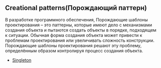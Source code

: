 ## Creational patterns(Порождающий паттерн)

В разработке программного обеспечения, Порождающие шаблоны проектирования – это паттерны, которые имеют дело с механизмами создания объекта и пытаются создать объекты в порядке, подходящем к ситуации. Обычная форма создания объекта может привести к проблемам проектирования или увеличивать сложность конструкции. Порождающие шаблоны проектирования решают эту проблему, определённым образом контролируя процесс создания объекта.

- [Singleton](./singleton/README.md)
